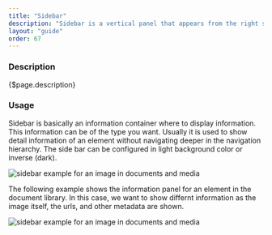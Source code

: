 ```yaml
---
title: "Sidebar"
description: "Sidebar is a vertical panel that appears from the right side of the screen on interactions like the info button."
layout: "guide"
order: 67
---
```


### Description

{$page.description}

### Usage

Sidebar is basically an information container where to display information. This information can be of the type you want. Usually it is used to show detail information of an element without navigating deeper in the navigation hierarchy. The side bar can be configured in light background color or inverse (dark).

![sidebar example for an image in documents and media](/images/lexicon-1/sidebarExamples.png)

The following example shows the information panel for an element in the document library. In this case, we want to show differnt information as the image itself, the urls, and other metadata are shown.

![sidebar example for an image in documents and media](/images/lexicon-1/sidebarExample.gif)
